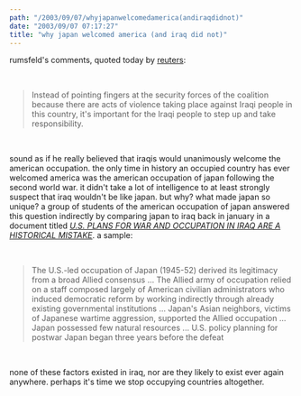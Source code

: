 ```yaml
---
path: "/2003/09/07/whyjapanwelcomedamerica(andiraqdidnot)" 
date: "2003/09/07 07:17:27" 
title: "why japan welcomed america (and iraq did not)" 
---
```

<p>rumsfeld's comments, quoted today by <a href="http://asia.reuters.com/newsArticle.jhtml?type=worldNews&amp;storyID=3398916">reuters</a>:</p><br><blockquote>Instead of pointing fingers at the security forces of the coalition because there are acts of violence taking place against Iraqi people in this country, it's important for the  Iraqi people to step up and take responsibility.</blockquote><br><p>sound as if he really believed that iraqis would unanimously welcome the american occupation. the only time in history an occupied country has ever welcomed america was the american occupation of japan following the second world war. it didn't take a lot of intelligence to at least strongly suspect that iraq wouldn't be like japan. but why? what made japan so unique? a group of students of the american occupation of japan answered this question indirectly by comparing japan to iraq back in january in a document titled <cite><a href="http://annmariabell.com/alternate/blog/appeal.html">U.S. PLANS FOR WAR AND OCCUPATION IN IRAQ ARE A HISTORICAL MISTAKE</a></cite>. a sample:</p><br><blockquote>The U.S.-led occupation of Japan (1945-52) derived its legitimacy from a broad Allied consensus ...   The Allied army of occupation relied on a staff composed largely of American civilian administrators who induced democratic reform by working indirectly through already existing governmental institutions ...   Japan's Asian neighbors, victims of Japanese wartime aggression, supported the Allied occupation ... Japan possessed few natural resources ... U.S. policy planning for postwar Japan began three years before the defeat</blockquote><br><p>none of these factors existed in iraq, nor are they likely to exist ever again anywhere. perhaps it's time we stop occupying countries altogether.</p>